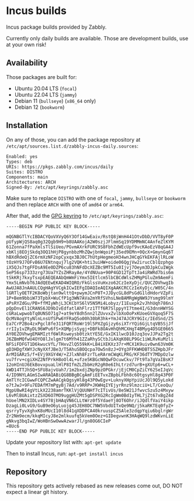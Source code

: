 # Incus builds
Incus package builds provided by Zabbly.

Currently only daily builds are available.
Those are development builds, use at your own risk!

## Availability
Those packages are built for:

 * Ubuntu 20.04 LTS (`focal`)
 * Ubuntu 22.04 LTS (`jammy`)
 * Debian 11 (`bullseye`) (`x86_64` only)
 * Debian 12 (`bookworm`)

## Installation
On any of those, you can add the package repository at `/etc/apt/sources.list.d/zabbly-incus-daily.sources`:

```
Enabled: yes
Types: deb
URIs: https://pkgs.zabbly.com/incus/daily
Suites: DISTRO
Components: main
Architectures: ARCH
Signed-By: /etc/apt/keyrings/zabbly.asc
```

Make sure to replace `DISTRO` with one of `focal`, `jammy`, `bullseye` or `bookworm`
and then replace `ARCH` with one of `amd64` or `arm64`.

After that, add the [GPG keyring](https://pkgs.zabbly.com/key.asc) to `/etc/apt/keyrings/zabbly.asc`:
```
-----BEGIN PGP PUBLIC KEY BLOCK-----

mQGNBGTlYcIBDACYQoVXVyQ6Y3Of14GwEaiv/RstQ8jWnH441OtvDbD/VVT8yF0P
pUfypWjQS8aq0g32Qgb9H9+b8UAAKojA2W0szjJFlmmSq19YDMMmNC4AnfeZlKYM
61Zonna7fPaXmlsTlSiUeo/PGvmAXrkFURC9S8FbhZdWEcUpf9vcKAoEzV8qGA4J
xbKlj8EOjSkdq3OQ1hHjP8gynbbzMhZQwjbnWqoiPj35ed9EMn+0QcX+GmynGq6T
hBXdRdeQjZC6rmXzNF2opCyxqx3BJ0C7hUtpHegmeoH34wnJHCqGYkEKFAjlRLoW
tOzHY9J7OFvB6U7ENtnquj7lg2VQK+hti3uiHW+oide06QgjVw2irucCblQzphgo
iX5QJs7tgFFDsA9Ee0DZP6cu83hNFdDcXEZBc9MT5Iu0Ijvj7Oeym3DJpkCuIWgk
SeP56sp7333zrg73Ua7YZsZHRayAe/4YdNUua+90P4GD12TpTtJa4iRWRd7bis6m
tSkKRj7kxyTsxpEAEQEAAbQmWmFiYmx5IEtlcm5lbCBCdWlsZHMgPGluZm9AemFi
Ymx5LmNvbT6JAdQEEwEKAD4WIQRO/FkGlssVuHxzo62CzIeXyDjc/QUCZOVhwgIb
AwUJA8JnAAULCQgHAgYVCgkICwIEFgIDAQIeAQIXgAAKCRCCzIeXyDjc/W05C/4n
lGRTlyOETF2K8oWbjtan9wlttQ+pwymJCnP8T+JJDycGL8dPsGdG1ldHdorVZpFi
1P+Bem9bbiW73TpbX+WuCfP1g3WN7AVa2mYRfSVhsLNeBAMRgWgNW9JYsmg99lmY
aPsRYZdGu/PB+ffMIyWhjL3CKCbYS6lV5N5Mi4Lobyz/I1Euxpk2vJhhUqh786nJ
pQpDnvEl1CRANS6JD9bIvEdfatlAhFlrz1TTf6R7SlppyYI7tme4I/G3dnnHWYSG
cGRaLwpwobTq0UNSO71g7+at9eY8dh5nn2lZUvvxZvlbXoOoPxKUoeGVXqoq5F7S
QcMVAogYtyNlnLnsUfSPw6YFRaQ5o00h30bR3hk+YmJ47AJCRY9GIc/IEdSnd/Z5
Ea7CrP2Bo4zxPgcl8fe311FQRTRoWr19l5PXZgGjzy6siXTrYQi6GjLtqVB5SjJf
rrIIy1vZRyDL96WPu6fS+XQMpjsSygj+DBFk8OAvHhQhMCXHgT4BMyg4D5GE0665
AY0EZOVhwgEMAMIztf6WlRsweysb0tzktYE5E/GxIK1lwcD10Jzq3ovJJPa2Tg2t
J6ZBmMQfwU4OYO8lJxlgm7t6MYh41ZZaRhySCtbJiAXqK08LP9Gc1iWLRvKuMzli
NFSiFDFGT1D6kwucVfL/THxvZlQ559kK+LB4iXEKXz37r+MCX1K9uiv0wn63Vm0K
gD3HDgfXWYJcNyXXfJBe3/T5AhuSBOQcpa7Ow5n8zJ+OYg3FFKWHDBTSSZHpbJFr
ArMIGARz5/f+EVj9XGY4W/+ZJlxNh8FzrTLeRArmCWqKLPRG/KF36dTY7MDpOzlw
vu7frv+cgiXHZ2NfPrkH8oOl4L+ufze5KBGcN0QwFDcuwCkv/7Ft9Ta7gVaIBsK7
12oHInUJ6EkBovxpuaLlHlP8IfmZLZbbHzR2gR0e6IhLtrzd7urB+gXUtp6+wCL+
kWD14TTJhSQ+SFU8ajvUah7/1m2bxdjZNp9pzOPGkr/jEjCM0CpZiCY62SeIJqVc
4/ID9NYLAGmSIwARAQABiQG8BBgBCgAmFiEETvxZBpbLFbh8c6OtgsyHl8g43P0F
AmTlYcICGwwFCQPCZwAACgkQgsyHl8g43P0wEgv+LuknyXHpYpiUcJOl9Q5yLokd
o7tJwJ+9Fu7EDAfM7mPgyBj7Ad/v9RRP+JKWHqIYEjyrRnz9lmzciU+LT/CeoQu/
MgpU8wRI4gVtLkX2238amrTKKlVjQUUNHf7cITivUs/8e5W21JfwvcSzu5z4Mxyw
L6vMlBUAixtzZSXD6O7MO9uggHUZMt5gDSPXG2RcIgWm0Bd1yTHL7jZt67xBgZ4d
hUoelMN2XIDLv4SY78jbHAqVN6CLLtWrz0f5YdaeYj8OT6Ohr/iJQdlfVaiY4ikp
DzagLi0LvG9/GuB9eO6yLuojg45JEH8DC7NW5VbdUITxQe9NQ/j5kaRKTEq0fyZ+
qsrryTyvXghxK8oMUcI10l8d41qXDDPCA40kruuspCZSAle3zdqpYqiu6bglrgWr
Zr2Nm9ecm/kkqMIcyJ8e2mlkuufq5kVem0Oez+GIDegvwnK3HAqWQ9lzdWKvnLiE
gNkvg3bqIwZ/WoHBnSwOwwAzwarJl/gn8OG6CIeP
=8Uc6
-----END PGP PUBLIC KEY BLOCK-----
```

Update your repository list with: `apt-get update`

Then to install Incus, run: `apt-get install incus`

## Repository
This repository gets actively rebased as new releases come out, DO NOT expect a linear git history.
